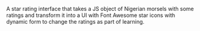 A star rating interface that takes a JS object of Nigerian morsels with some ratings and transform it into a UI with Font Awesome star icons with dynamic form to change the ratings as part of learning. 
